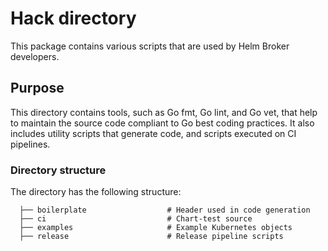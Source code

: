 # Hack directory

This package contains various scripts that are used by Helm Broker developers.

## Purpose

This directory contains tools, such as Go fmt, Go lint, and Go vet, that help to maintain the source code compliant to Go best coding practices. It also includes utility scripts that generate code, and scripts executed on CI pipelines.

### Directory structure

The directory has the following structure:

```
  ├── boilerplate                  # Header used in code generation
  ├── ci                           # Chart-test source
  ├── examples                     # Example Kubernetes objects                                
  ├── release                      # Release pipeline scripts
```
